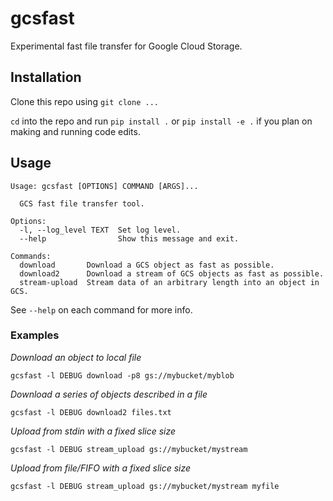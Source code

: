 # gcsfast

Experimental fast file transfer for Google Cloud Storage.

## Installation

Clone this repo using `git clone ...`

`cd` into the repo and run `pip install .` or `pip install -e .` if you plan on making and running code edits.

## Usage

```
Usage: gcsfast [OPTIONS] COMMAND [ARGS]...

  GCS fast file transfer tool.

Options:
  -l, --log_level TEXT  Set log level.
  --help                Show this message and exit.

Commands:
  download       Download a GCS object as fast as possible.
  download2      Download a stream of GCS objects as fast as possible.
  stream-upload  Stream data of an arbitrary length into an object in GCS.
```

See `--help` on each command for more info.

### Examples

*Download an object to local file*

`gcsfast -l DEBUG download -p8 gs://mybucket/myblob`

*Download a series of objects described in a file*

`gcsfast -l DEBUG download2 files.txt`

*Upload from stdin with a fixed slice size*

`gcsfast -l DEBUG stream_upload gs://mybucket/mystream`

*Upload from file/FIFO with a fixed slice size*

`gcsfast -l DEBUG stream_upload gs://mybucket/mystream myfile`
